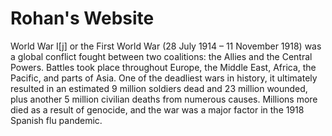 # Rohan's Website
<!DOCTYPE html>
<html>
  <body>
    <p>
      World War I[j] or the First World War (28 July 1914 – 11 November 1918) was a global conflict fought between two coalitions: the Allies and the Central Powers. Battles took place throughout Europe, the Middle East, Africa, the Pacific, and parts of Asia. One of the deadliest wars in history, it ultimately resulted in an estimated 9 million soldiers dead and 23 million wounded, plus another 5 million civilian deaths from numerous causes. Millions more died as a result of genocide, and the war was a major factor in the 1918 Spanish flu pandemic.
    </p>
  </body>
</html>
